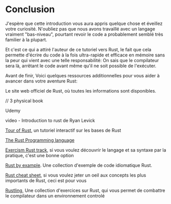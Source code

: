 # Conclusion

J'espère que cette introduction vous aura appris quelque chose et éveillez votre curiosité. N'oubliez pas que nous avons travaillé avec un langage vraiment "bas-niveau", pourtant revoir le code a probablement semblé très familier à la plupart.

Et c'est ce qui a attiré l'auteur de ce tutoriel vers Rust, le fait que cela permette d'écrire du code à la fois ultra-rapide et efficace en mémoire sans la peur qui vient avec une telle responsabilité: On sais que le compilateur sera là, arrêtant le code avant même qu'il ne soit possible de l'exécuter.

Avant de finir, Voici quelques ressources additionnelles pour vous aider à avancer dans votre aventure Rust:

Le site web officiel de Rust, où toutes les informations sont disponibles.

// 3 physical book

Udemy

video - Introduction to rust de Ryan Levick

[Tour of Rust](https://tourofrust.com/), un tutoriel interactif sur les bases de Rust

[The Rust Programming language]()

[Exercism Rust track](https://exercism.io/), si vous voulez découvrir le langage et sa syntaxe par la pratique, c'est une bonne option

[Rust by example](https://doc.rust-lang.org/stable/rust-by-example/). Une collection d'exemple de code idiomatique Rust.

[Rust cheat sheet](https://cheats.rs/), si vous voulez jeter un oeil aux concepts les plus importants de Rust, ceci est pour vous

[Rustling](https://github.com/rust-lang/rustlings), Une collection d'exercices sur Rust, qui vous permet de combattre le compilateur dans un environnement controlé

